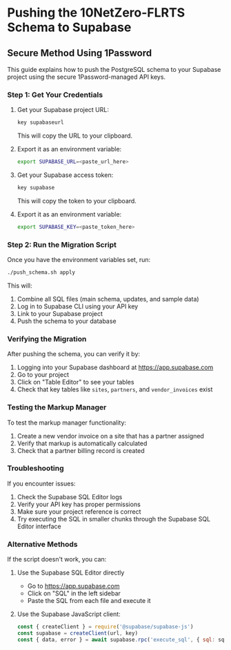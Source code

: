 # Pushing the 10NetZero-FLRTS Schema to Supabase

## Secure Method Using 1Password

This guide explains how to push the PostgreSQL schema to your Supabase project using the secure 1Password-managed API keys.

### Step 1: Get Your Credentials

1. Get your Supabase project URL:
   ```bash
   key supabaseurl
   ```
   This will copy the URL to your clipboard.

2. Export it as an environment variable:
   ```bash
   export SUPABASE_URL=<paste_url_here>
   ```

3. Get your Supabase access token:
   ```bash
   key supabase
   ```
   This will copy the token to your clipboard.

4. Export it as an environment variable:
   ```bash
   export SUPABASE_KEY=<paste_token_here>
   ```

### Step 2: Run the Migration Script

Once you have the environment variables set, run:

```bash
./push_schema.sh apply
```

This will:
1. Combine all SQL files (main schema, updates, and sample data)
2. Log in to Supabase CLI using your API key
3. Link to your Supabase project
4. Push the schema to your database

### Verifying the Migration

After pushing the schema, you can verify it by:

1. Logging into your Supabase dashboard at https://app.supabase.com
2. Go to your project
3. Click on "Table Editor" to see your tables
4. Check that key tables like `sites`, `partners`, and `vendor_invoices` exist

### Testing the Markup Manager

To test the markup manager functionality:

1. Create a new vendor invoice on a site that has a partner assigned
2. Verify that markup is automatically calculated
3. Check that a partner billing record is created

### Troubleshooting

If you encounter issues:

1. Check the Supabase SQL Editor logs
2. Verify your API key has proper permissions
3. Make sure your project reference is correct
4. Try executing the SQL in smaller chunks through the Supabase SQL Editor interface

### Alternative Methods

If the script doesn't work, you can:

1. Use the Supabase SQL Editor directly
   - Go to https://app.supabase.com
   - Click on "SQL" in the left sidebar
   - Paste the SQL from each file and execute it

2. Use the Supabase JavaScript client:
   ```javascript
   const { createClient } = require('@supabase/supabase-js')
   const supabase = createClient(url, key)
   const { data, error } = await supabase.rpc('execute_sql', { sql: sqlString })
   ```